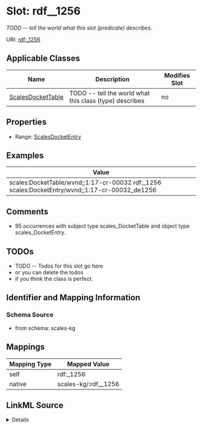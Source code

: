 

# Slot: rdf__1256


_TODO -- tell the world what this slot (predicate) describes._





URI: [rdf:_1256](http://www.w3.org/1999/02/22-rdf-syntax-ns#_1256)



<!-- no inheritance hierarchy -->





## Applicable Classes

| Name | Description | Modifies Slot |
| --- | --- | --- |
| [ScalesDocketTable](../classes/ScalesDocketTable.md) | TODO -- tell the world what this class (type) describes |  no  |







## Properties

* Range: [ScalesDocketEntry](../classes/ScalesDocketEntry.md)






## Examples

| Value |
| --- |
| scales:DocketTable/wvnd;;1:17-cr-00032 rdf:_1256 scales:DocketEntry/wvnd;;1:17-cr-00032_de1256 |

## Comments

* 95 occurrences with subject type scales_DocketTable and object type scales_DocketEntry.

## TODOs

* TODO -- Todos for this slot go here
* or you can delete the todos
* if you think the class is perfect.

## Identifier and Mapping Information







### Schema Source


* from schema: scales-kg




## Mappings

| Mapping Type | Mapped Value |
| ---  | ---  |
| self | rdf:_1256 |
| native | scales-kg/:rdf__1256 |




## LinkML Source

<details>
```yaml
name: rdf__1256
description: TODO -- tell the world what this slot (predicate) describes.
todos:
- TODO -- Todos for this slot go here
- or you can delete the todos
- if you think the class is perfect.
comments:
- 95 occurrences with subject type scales_DocketTable and object type scales_DocketEntry.
examples:
- value: scales:DocketTable/wvnd;;1:17-cr-00032 rdf:_1256 scales:DocketEntry/wvnd;;1:17-cr-00032_de1256
from_schema: scales-kg
rank: 1000
slot_uri: rdf:_1256
alias: rdf__1256
domain_of:
- scales_DocketTable
range: scales_DocketEntry

```
</details>